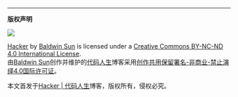 
---

**版权声明**

![](http://7xof1d.com1.z0.glb.clouddn.com/img/cc.png)

[Hacker](http://sunblognuke.github.io) by [Baldwin Sun](http://sunblognuke.github.io/about) is licensed under a [Creative Commons BY-NC-ND 4.0 International License](http://creativecommons.org/licenses/by-nc-nd/4.0/).  
由[Baldwin Sun](http://sunblognuke.github.io/about)创作并维护的[代码人生](http://sunblognuke.github.io)博客采用[创作共用保留署名-非商业-禁止演绎4.0国际许可证](http://creativecommons.org/licenses/by-nc-nd/4.0/)。

本文首发于[Hacker | 代码人生](http://sunblognuke.github.io)博客，版权所有，侵权必究。